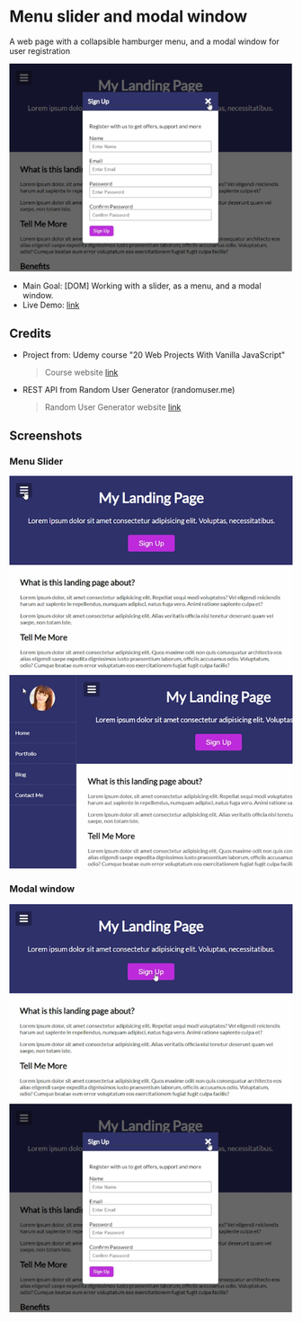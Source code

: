 # Menu slider and modal window

A web page with a collapsible hamburger menu, and a modal window for user registration

![screenshot of the app showing a modal window](./data/screenshot_02_red.jpg)

- Main Goal: [DOM] Working with a slider, as a menu, and a modal window.
- Live Demo: [link](https://orses.github.io/vanilla_javascript/menu_slider_and_modal/src/)

## Credits

- Project from: Udemy course "20 Web Projects With Vanilla JavaScript"

  > Course website [link](https://www.udemy.com/course/web-projects-with-vanilla-javascript)

- REST API from Random User Generator (randomuser.me)

  > Random User Generator website [link](https://randomuser.me/)

## Screenshots

### Menu Slider

![screenshot of the app showing the mouse pointer clicking the hamburger menu icon](./data/screenshot_03_red.jpg)
![screenshot of the app showing the entire web page with the menu displayed on it's left](./data/screenshot_04_red.jpg)

### Modal window

![screenshot of the app showing the mouse pointer clickking on the Register Up button](./data/screenshot_01_red.jpg)
![screenshot of the app showing a modal window](./data/screenshot_02_red.jpg)
